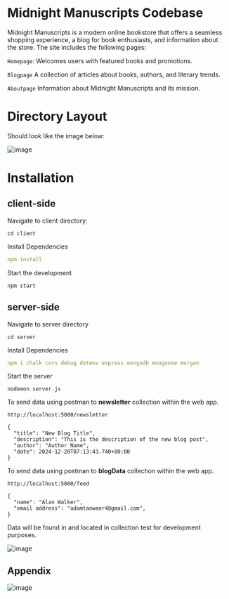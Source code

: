 # Midnight Manuscripts Codebase


 Midnight Manuscripts is a modern online bookstore that offers a seamless shopping experience, a blog for book enthusiasts, and information about the store. The site includes the following pages:

```Homepage```: Welcomes users with featured books and promotions.

```Blogpage``` A collection of articles about books, authors, and literary trends.

```Aboutpage``` Information about Midnight Manuscripts and its mission.


# Directory Layout
Should look like the image below: 

![image](https://github.com/user-attachments/assets/ab064215-147a-4e45-81a1-457c090e9f59)


# Installation
## client-side

Navigate to client directory: 
```
cd client
```

Install Dependencies
```yml
npm install
```

Start the development
```
npm start
```

## server-side

Navigate to server directory
```
cd server
```

Install Dependencies
```yml
npm i chalk cors debug dotenv express mongodb mongoose morgan
```

Start the server
```
nodemon server.js
```

To send data using postman to **newsletter** collection within the web app. 

```
http://localhost:5000/newsletter
```
```
{
  "title": "New Blog Title",
  "description": "This is the description of the new blog post",
  "author": "Author Name",
  "date": 2024-12-20T07:13:43.740+00:00
}
```

To send data using postman to **blogData** collection within the web app.

```
http://localhost:5000/feed
```
```
{
  "name": "Alan Walker",
  "email address": "adamtanweer4@gmail.com",
}
```

Data will be found in and located in collection test for development purposes.

![image](https://github.com/user-attachments/assets/b3456e52-da23-463d-b345-839f38fe584b)


## Appendix

![image](https://github.com/user-attachments/assets/63d05356-efdd-4cce-a334-b3049d76fd1b)


